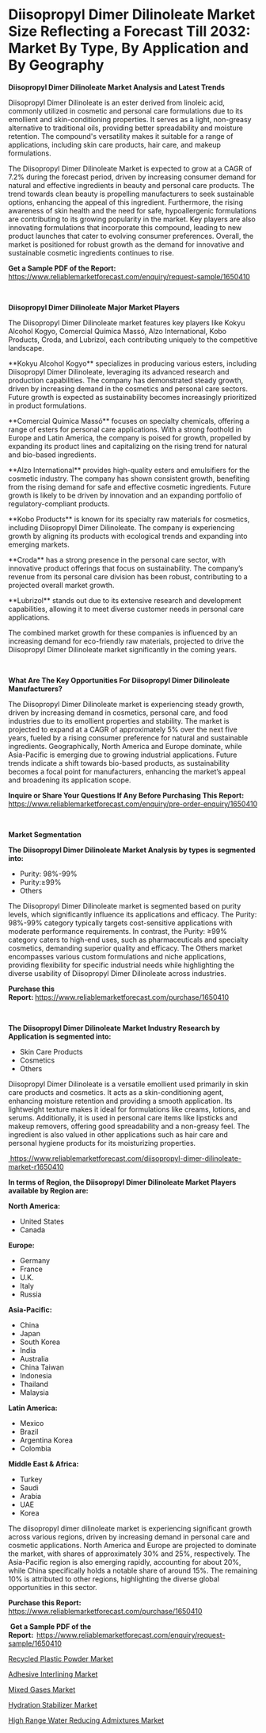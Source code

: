 <p><h1>Diisopropyl Dimer Dilinoleate Market Size Reflecting a Forecast Till 2032: Market By Type, By Application and By Geography</h1></p><p><strong>Diisopropyl Dimer Dilinoleate Market Analysis and Latest Trends</strong></p>
<p><p>Diisopropyl Dimer Dilinoleate is an ester derived from linoleic acid, commonly utilized in cosmetic and personal care formulations due to its emollient and skin-conditioning properties. It serves as a light, non-greasy alternative to traditional oils, providing better spreadability and moisture retention. The compound's versatility makes it suitable for a range of applications, including skin care products, hair care, and makeup formulations.</p><p>The Diisopropyl Dimer Dilinoleate Market is expected to grow at a CAGR of 7.2% during the forecast period, driven by increasing consumer demand for natural and effective ingredients in beauty and personal care products. The trend towards clean beauty is propelling manufacturers to seek sustainable options, enhancing the appeal of this ingredient. Furthermore, the rising awareness of skin health and the need for safe, hypoallergenic formulations are contributing to its growing popularity in the market. Key players are also innovating formulations that incorporate this compound, leading to new product launches that cater to evolving consumer preferences. Overall, the market is positioned for robust growth as the demand for innovative and sustainable cosmetic ingredients continues to rise.</p></p>
<p><strong>Get a Sample PDF of the Report:&nbsp;</strong> <a href="https://www.reliablemarketforecast.com/enquiry/request-sample/1650410?utm_campaign=1832&utm_medium=2&utm_source=Github&utm_content=ia&utm_term=31032025&utm_id=diisopropyl-dimer-dilinoleate">https://www.reliablemarketforecast.com/enquiry/request-sample/1650410</a></p>
<p>&nbsp;</p>
<p><strong>Diisopropyl Dimer Dilinoleate Major Market Players</strong></p>
<p><p>The Diisopropyl Dimer Dilinoleate market features key players like Kokyu Alcohol Kogyo, Comercial Química Massó, Alzo International, Kobo Products, Croda, and Lubrizol, each contributing uniquely to the competitive landscape.</p><p>**Kokyu Alcohol Kogyo** specializes in producing various esters, including Diisopropyl Dimer Dilinoleate, leveraging its advanced research and production capabilities. The company has demonstrated steady growth, driven by increasing demand in the cosmetics and personal care sectors. Future growth is expected as sustainability becomes increasingly prioritized in product formulations.</p><p>**Comercial Química Massó** focuses on specialty chemicals, offering a range of esters for personal care applications. With a strong foothold in Europe and Latin America, the company is poised for growth, propelled by expanding its product lines and capitalizing on the rising trend for natural and bio-based ingredients.</p><p>**Alzo International** provides high-quality esters and emulsifiers for the cosmetic industry. The company has shown consistent growth, benefiting from the rising demand for safe and effective cosmetic ingredients. Future growth is likely to be driven by innovation and an expanding portfolio of regulatory-compliant products.</p><p>**Kobo Products** is known for its specialty raw materials for cosmetics, including Diisopropyl Dimer Dilinoleate. The company is experiencing growth by aligning its products with ecological trends and expanding into emerging markets. </p><p>**Croda** has a strong presence in the personal care sector, with innovative product offerings that focus on sustainability. The company’s revenue from its personal care division has been robust, contributing to a projected overall market growth.</p><p>**Lubrizol** stands out due to its extensive research and development capabilities, allowing it to meet diverse customer needs in personal care applications.</p><p>The combined market growth for these companies is influenced by an increasing demand for eco-friendly raw materials, projected to drive the Diisopropyl Dimer Dilinoleate market significantly in the coming years.</p></p>
<p>&nbsp;</p>
<p><strong>What Are The Key Opportunities For Diisopropyl Dimer Dilinoleate Manufacturers?</strong></p>
<p><p>The Diisopropyl Dimer Dilinoleate market is experiencing steady growth, driven by increasing demand in cosmetics, personal care, and food industries due to its emollient properties and stability. The market is projected to expand at a CAGR of approximately 5% over the next five years, fueled by a rising consumer preference for natural and sustainable ingredients. Geographically, North America and Europe dominate, while Asia-Pacific is emerging due to growing industrial applications. Future trends indicate a shift towards bio-based products, as sustainability becomes a focal point for manufacturers, enhancing the market’s appeal and broadening its application scope.</p></p>
<p><strong>Inquire or Share Your Questions If Any Before Purchasing This Report:</strong> <a href="https://www.reliablemarketforecast.com/enquiry/pre-order-enquiry/1650410?utm_campaign=1832&utm_medium=2&utm_source=Github&utm_content=ia&utm_term=31032025&utm_id=diisopropyl-dimer-dilinoleate">https://www.reliablemarketforecast.com/enquiry/pre-order-enquiry/1650410</a></p>
<p>&nbsp;</p>
<p><strong>Market Segmentation</strong></p>
<p><strong>The Diisopropyl Dimer Dilinoleate Market Analysis by types is segmented into:</strong></p>
<p><ul><li>Purity: 98%-99%</li><li>Purity:≥99%</li><li>Others</li></ul></p>
<p><p>The Diisopropyl Dimer Dilinoleate market is segmented based on purity levels, which significantly influence its applications and efficacy. The Purity: 98%-99% category typically targets cost-sensitive applications with moderate performance requirements. In contrast, the Purity: ≥99% category caters to high-end uses, such as pharmaceuticals and specialty cosmetics, demanding superior quality and efficacy. The Others market encompasses various custom formulations and niche applications, providing flexibility for specific industrial needs while highlighting the diverse usability of Diisopropyl Dimer Dilinoleate across industries.</p></p>
<p><strong>Purchase this Report:&nbsp;</strong><a href="https://www.reliablemarketforecast.com/purchase/1650410?utm_campaign=1832&utm_medium=2&utm_source=Github&utm_content=ia&utm_term=31032025&utm_id=diisopropyl-dimer-dilinoleate">https://www.reliablemarketforecast.com/purchase/1650410</a></p>
<p>&nbsp;</p>
<p><strong>The Diisopropyl Dimer Dilinoleate Market Industry Research by Application is segmented into:</strong></p>
<p><ul><li>Skin Care Products</li><li>Cosmetics</li><li>Others</li></ul></p>
<p><p>Diisopropyl Dimer Dilinoleate is a versatile emollient used primarily in skin care products and cosmetics. It acts as a skin-conditioning agent, enhancing moisture retention and providing a smooth application. Its lightweight texture makes it ideal for formulations like creams, lotions, and serums. Additionally, it is used in personal care items like lipsticks and makeup removers, offering good spreadability and a non-greasy feel. The ingredient is also valued in other applications such as hair care and personal hygiene products for its moisturizing properties.</p></p>
<p><a href="https://www.reliablemarketforecast.com/diisopropyl-dimer-dilinoleate-market-r1650410?utm_campaign=1832&utm_medium=2&utm_source=Github&utm_content=ia&utm_term=31032025&utm_id=diisopropyl-dimer-dilinoleate">&nbsp;https://www.reliablemarketforecast.com/diisopropyl-dimer-dilinoleate-market-r1650410</a></p>
<p><strong>In terms of Region, the Diisopropyl Dimer Dilinoleate Market Players available by Region are:</strong></p>
<p>
    <p> <strong> North America: </strong>
        <ul>
            <li>United States</li>
            <li>Canada</li>
        </ul>
        </p> 
    <p> <strong> Europe: </strong>
        <ul>
            <li>Germany</li>
            <li>France</li>
            <li>U.K.</li>
            <li>Italy</li>
            <li>Russia</li>
        </ul>
        </p> 
    <p> <strong> Asia-Pacific: </strong>
        <ul>
            <li>China</li>
            <li>Japan</li>
            <li>South Korea</li>
            <li>India</li>
            <li>Australia</li>
            <li>China Taiwan</li>
            <li>Indonesia</li>
            <li>Thailand</li>
            <li>Malaysia</li>
        </ul>
        </p> 
    <p> <strong> Latin America: </strong>
        <ul>
            <li>Mexico</li>
            <li>Brazil</li>
            <li>Argentina Korea</li>
            <li>Colombia</li>
        </ul>
        </p> 
    <p> <strong> Middle East & Africa: </strong>
        <ul>
            <li>Turkey</li>
            <li>Saudi</li>
            <li>Arabia</li>
            <li>UAE</li>
            <li>Korea</li>
        </ul>
    </p>
    </p>
<p><p>The diisopropyl dimer dilinoleate market is experiencing significant growth across various regions, driven by increasing demand in personal care and cosmetic applications. North America and Europe are projected to dominate the market, with shares of approximately 30% and 25%, respectively. The Asia-Pacific region is also emerging rapidly, accounting for about 20%, while China specifically holds a notable share of around 15%. The remaining 10% is attributed to other regions, highlighting the diverse global opportunities in this sector.</p></p>
<p><strong>Purchase this Report: </strong><a href="https://www.reliablemarketforecast.com/purchase/1650410?utm_campaign=1832&utm_medium=2&utm_source=Github&utm_content=ia&utm_term=31032025&utm_id=diisopropyl-dimer-dilinoleate">https://www.reliablemarketforecast.com/purchase/1650410</a></p>
<p>&nbsp;<strong>Get a Sample PDF of the Report:&nbsp;&nbsp;</strong><a href="https://www.reliablemarketforecast.com/enquiry/request-sample/1650410?utm_campaign=1832&utm_medium=2&utm_source=Github&utm_content=ia&utm_term=31032025&utm_id=diisopropyl-dimer-dilinoleate">https://www.reliablemarketforecast.com/enquiry/request-sample/1650410</a></p>
<p><strong></strong></p>
<p><p><a href="https://github.com/wiltsdeenyuw/Market-Research-Report-List-1/blob/main/recycled-plastic-powder-market.md?utm_campaign=1832&utm_medium=2&utm_source=Github&utm_content=ia&utm_term=31032025&utm_id=diisopropyl-dimer-dilinoleate">Recycled Plastic Powder Market</a></p><p><a href="https://github.com/bozzoquishmd/Market-Research-Report-List-1/blob/main/adhesive-interlining-market.md?utm_campaign=1832&utm_medium=2&utm_source=Github&utm_content=ia&utm_term=31032025&utm_id=diisopropyl-dimer-dilinoleate">Adhesive Interlining Market</a></p><p><a href="https://github.com/fabrehugessf/Market-Research-Report-List-1/blob/main/mixed-gases-market.md?utm_campaign=1832&utm_medium=2&utm_source=Github&utm_content=ia&utm_term=31032025&utm_id=diisopropyl-dimer-dilinoleate">Mixed Gases Market</a></p><p><a href="https://github.com/orlinvisonju/Market-Research-Report-List-1/blob/main/hydration-stabilizer-market.md?utm_campaign=1832&utm_medium=2&utm_source=Github&utm_content=ia&utm_term=31032025&utm_id=diisopropyl-dimer-dilinoleate">Hydration Stabilizer Market</a></p><p><a href="https://github.com/nsmifidget3/Market-Research-Report-List-1/blob/main/high-range-water-reducing-admixtures-market.md?utm_campaign=1832&utm_medium=2&utm_source=Github&utm_content=ia&utm_term=31032025&utm_id=diisopropyl-dimer-dilinoleate">High Range Water Reducing Admixtures Market</a></p></p>